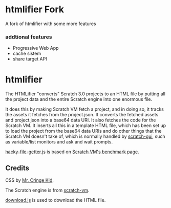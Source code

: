 # htmlifier Fork
A fork of htmlifier with some more features
### addtional features
- Progressive Web App
- cache sistem
- share target API

# htmlifier

The HTMLifier "converts" Scratch 3.0 projects to an HTML file by putting all the project data and the entire Scratch engine into one enormous file.

It does this by making Scratch VM fetch a project, and in doing so, it tracks the assets it fetches from the project.json. It converts the fetched assets and project.json into a base64 data URI. It also fetches the code for the Scratch VM. It inserts all this in a template HTML file, which has been set up to load the project from the base64 data URIs and do other things that the Scratch VM doesn't take of, which is normally handled by [scratch-gui](https://github.com/LLK/scratch-gui/), such as variable/list monitors and ask and wait prompts.

[hacky-file-getter.js](./hacky-file-getter.js) is based on [Scratch VM's benchmark page](https://github.com/LLK/scratch-vm/blob/develop/src/playground/benchmark.js).

## Credits

CSS by [Mr. Cringe Kid](https://scratch.mit.edu/users/mrcringekidyt/).

The Scratch engine is from [scratch-vm](https://github.com/LLK/scratch-vm/).

[download.js](http://danml.com/download.html) is used to download the HTML file.
